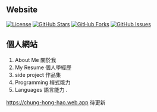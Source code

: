 ## Website 

[![License](https://img.shields.io/badge/License-MIT-blue.svg)](LICENSE)
[![GitHub Stars](https://img.shields.io/github/stars/chris911024/website?style=flat&label=Stars)](https://github.com/chris911024/website/stargazers)
[![GitHub Forks](https://img.shields.io/github/forks/chris911024/website?style=flat&label=Forks)](https://github.com/chris911024/website/network/members)
[![GitHub Issues](https://img.shields.io/github/issues/chris911024/website?style=flat&label=Issues)](https://github.com/chris911024/website/issues)

## 個人網站
1. About Me 關於我
2. My Resume 個人學經歷
3. side project 作品集
4. Programming 程式能力
5. Languages 語言能力 .


https://chung-hong-hao.web.app 待更新
